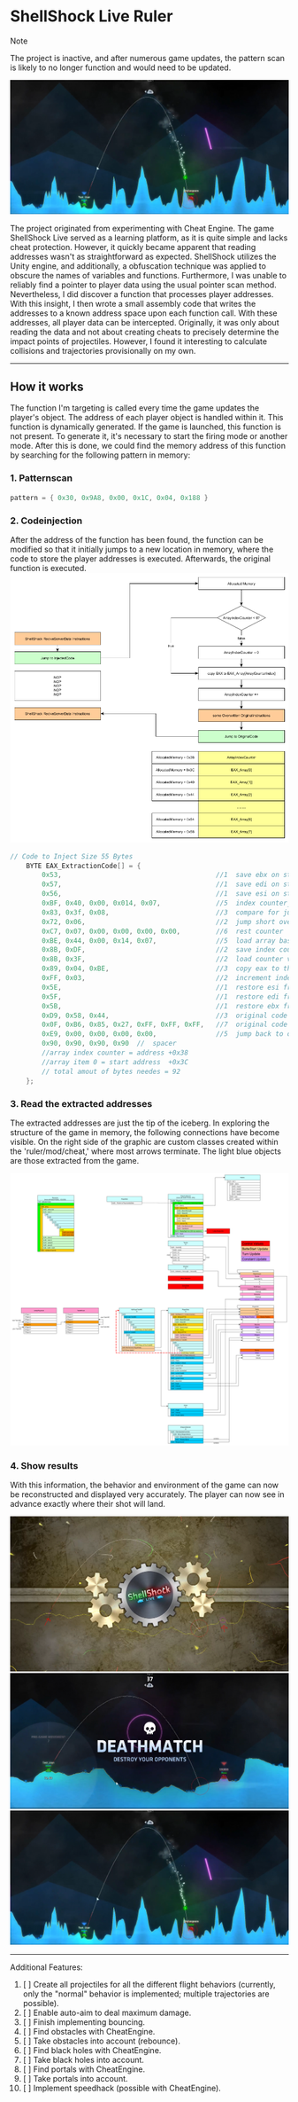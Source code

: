 # ShellShock Live Ruler

> [!NOTE]
> The project is inactive, and after numerous game updates, the pattern scan is likely to no longer function and would need to be updated.

![](./doc/img/ingame%202.PNG?raw=true)

The project originated from experimenting with Cheat Engine. The game ShellShock Live served as a learning platform, as it is quite simple and lacks cheat protection. However, it quickly became apparent that reading addresses wasn't as straightforward as expected. ShellShock utilizes the Unity engine, and additionally, a obfuscation technique was applied to obscure the names of variables and functions. Furthermore, I was unable to reliably find a pointer to player data using the usual pointer scan method. Nevertheless, I did discover a function that processes player addresses. With this insight, I then wrote a small assembly code that writes the addresses to a known address space upon each function call. With these addresses, all player data can be intercepted. Originally, it was only about reading the data and not about creating cheats to precisely determine the impact points of projectiles. However, I found it interesting to calculate collisions and trajectories provisionally on my own.

***

## How it works
The function I'm targeting is called every time the game updates the player's object. The address of each player object is handled within it. This function is dynamically generated. If the game is launched, this function is not present. To generate it, it's necessary to start the firing mode or another mode. After this is done, we could find the memory address of this function by searching for the following pattern in memory:

### 1. Patternscan
```c++
pattern = { 0x30, 0x9A8, 0x00, 0x1C, 0x04, 0x188 }
```


### 2. Codeinjection
After the address of the function has been found, the function can be modified so that it initially jumps to a new location in memory, where the code to store the player addresses is executed. Afterwards, the original function is executed.
![](./doc/img/extrating%20TankMC%20addresses.png?raw=true)

```c++
// Code to Inject Size 55 Bytes
	BYTE EAX_ExtractionCode[] = {
		0x53,                                       //1  save ebx on stack
		0x57,                                       //1  save edi on stack
		0x56,                                       //1  save esi on stack
		0xBF, 0x40, 0x00, 0x014, 0x07,              //5  index counter__________________________position to write beginns start address +0x04
		0x83, 0x3f, 0x08,                           //3  compare for jump (counterlimit 7)
		0x72, 0x06,                                 //2  jump short over reset
		0xC7, 0x07, 0x00, 0x00, 0x00, 0x00,         //6  rest counter
		0xBE, 0x44, 0x00, 0x14, 0x07,               //5  load array base________________________position to write beginns start address +0x14
		0x8B, 0xDF,                                 //2  save index counter address
		0x8B, 0x3F,                                 //2  load counter value
		0x89, 0x04, 0xBE,                           //3  copy eax to the array at index ...
		0xFF, 0x03,                                 //2  increment index counter
		0x5E,                                       //1  restore esi from stack
		0x5F,                                       //1  restore edi from stack
		0x5B,                                       //1  restore ebx from stack
		0xD9, 0x58, 0x44,                           //3  original code
		0x0F, 0xB6, 0x85, 0x27, 0xFF, 0xFF, 0xFF,   //7  original code
		0xE9, 0x00, 0x00, 0x00, 0x00,               //5  jump back to original code ___________position to write beginns start address +0x2F
		0x90, 0x90, 0x90, 0x90  //  spacer
		//array index counter = address +0x38
		//array item 0 = start address  +0x3C
		// total amout of bytes needes = 92
	};
```

### 3. Read the extracted addresses

The extracted addresses are just the tip of the iceberg. In exploring the structure of the game in memory, the following connections have become visible. On the right side of the graphic are custom classes created within the 'ruler/mod/cheat,' where most arrows terminate. The light blue objects are those extracted from the game.

![](./doc/img/game%20dependencys.png?raw=true)

### 4. Show results
With this information, the behavior and environment of the game can now be reconstructed and displayed very accurately. The player can now see in advance exactly where their shot will land.

![](./doc/img/02%20-%20Screenshoot.PNG?raw=true)
![](./doc/img/ingame%201.PNG?raw=true)
![](./doc/img/ingame%202.PNG?raw=true)

***
Additional Features:

1. [ ] Create all projectiles for all the different flight behaviors (currently, only the "normal" behavior is implemented; multiple trajectories are possible).
2. [ ] Enable auto-aim to deal maximum damage.
3. [ ] Finish implementing bouncing.
4. [ ] Find obstacles with CheatEngine.
5. [ ] Take obstacles into account (rebounce).
6. [ ] Find black holes with CheatEngine.
7. [ ] Take black holes into account.
8. [ ] Find portals with CheatEngine.
9. [ ] Take portals into account.
10. [ ] Implement speedhack (possible with CheatEngine).
